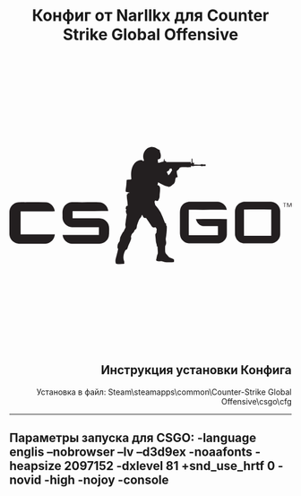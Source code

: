 <h1 align="center">Конфиг от Narllkx для Counter Strike Global Offensive</h1>
<br>
<svg xmlns="http://www.w3.org/2000/svg" width="800px" height="800px" viewBox="0 -201.55 689.123 689.123">

<g fill="#231F20">

<path d="M343.816.699c4.56-1.58 9.541-.261 13.72 1.8 2.92 1.88 5.84 3.78 9.11 5.01.25.47.77 1.4 1.02 1.86-.13.31-.38.95-.51 1.26 2.33 5.3 3.82 11.58 1.56 17.149-1.54 1.88-4.22 2.171-6.39 2.899-.01 2.69.42 5.351.65 8.021 4.64.75 8.568-2.48 13.158-2.16.62-2.57 1.11-5.182 1.932-7.701.95 1.67.989 3.591 1 5.471 1.2.34 2.42.65 3.648.949.012.461.021 1.381.021 1.841 20.12.12 40.229-.091 60.35.11-.05.688-.148 2.069-.188 2.76.52 0 1.58.01 2.108.01-.02-3.659 0-7.33-.01-10.989.51-.021 1.51-.051 2.01-.061.012 2.88.021 5.76.051 8.641.439.54 1.319 1.619 1.761 2.159.33-.391.989-1.159 1.318-1.55 1.53 1.431.66 3.391.592 5.149 5.63-.061 11.318.319 16.93-.141.42-.31 1.26-.92 1.68-1.229.771.299 1.55.6 2.32.91 2.53-.062 5.07-.07 7.61-.08-.052 1.31-.092 2.619-.142 3.93-3.27-.051-6.55-.12-9.77.439-2.08-1.789-4.87-1.221-7.38-1.289-3.86.18-7.842-.5-11.58.729-2.222.62-4.66.471-6.62-.79-.472 1.17.25 3.79-1.722 3.689-7.76.101-15.51-.069-23.26.051-1.06.56-2.13 1.09-3.188 1.609-1.12 3.34-4.33 5.569-7.062 7.609-.34 5.13 1.69 9.92 2.48 14.899-1.53.439-3.07.891-4.58 1.391-2.17 5.12-.84 12.109-5.86 15.681-3.85 2.239-6.398 7.109-11.59 6.34 2.64 2.2-.72 1.51-.37-.25-9.39-.83-17.3-6.34-25.46-10.539-.38 2.299-.979 4.56-1.6 6.81 3.1.59 5.66 2.87 6.21 6.05.99 6.931-.99 13.812-.96 20.761.22 4.08-1.53 7.819-3.71 11.149-1.91 2.16-4.92-.061-7.21-.38-.521 1.01-1.03 2.021-1.53 3.04.65 2.719.93 5.549 1.84 8.209 5.11 5.65 9.76 11.771 13.33 18.521a244.586 244.586 0 0 1 9.811 23.459c.279 1.551 1.739 2.108 3.021 2.67.17 1.6.34 3.198.5 4.819.5.73 1.01 1.459 1.53 2.199.31 9.861-.9 19.68-2.432 29.41-.948 4.391 1.62 8.68.58 13.1.12 2.263-1.438 3.972-2.17 5.972-.14 4.67-.37 9.399.142 14.061.358 3.42 3.25 5.619 5.21 8.17 2.14 2.271 3.93 5.32 7.17 6.129 3.05.91 5.96 2.23 8.648 3.961.82 2.029.67 4.181.28 6.289-5.86 1.08-11.84.541-17.76.632-4.562.239-8.63-2.211-13.062-2.722-4.29-.108-9.52 2.021-12.818-1.819 1.398-5.328 1.51-11.05 4.068-16.021.82-5.629-.738-11.34-.41-17.02-.488-.41-1.47-1.23-1.96-1.642.352-3.709-1.479-7.01-2.09-10.559-.398-5.183-.87-10.361-1.47-15.521-.47-2.51.83-4.809 2.6-6.479.16-2.9.552-5.771.83-8.65-.43-1.871-1.92-3.26-2.88-4.86-3.21 1.352-7.54.711-9.45-2.431-4.529-6.739-9.05-13.479-13.63-20.18-1.8-.119-3.7.07-5.38-.65-1.938-1.989-2.95-4.639-4.188-7.059-1.771 1.99-1.642 5.039-3.74 6.85-4.44 4.261-5.62 10.521-7.94 15.98-1.778 3.539-.778 7.809-2.76 11.26-1.06 1.859-3.72 2.229-4.42 4.351-.92 2.288-2 4.659-4.15 6.051-2.33 1.528-2.949 4.43-3.988 6.828-.95 2.211.46 4.53.13 6.801-1.48 7.211-6.07 13.24-8 20.301-.88 3.18-2.141 6.76-5.841 7.439-4.21 7.52-6.529 16.721-4.149 25.188 1.46 2.66 1.38 5.65.93 8.58-6.689.521-13.55 1.42-20.119-.449-1.54-3.051-1.32-6.641-1-9.938 2.029-8.672 4.72-17.191 6.369-25.951-2.06-1.83-1.579-4.629-1.54-7.08-.069-4.57 3.04-8.23 5.2-11.98.811-3.85.431-7.987 2.42-11.52 2.341-4.42 4.32-9.199 7.931-12.77.689-3.15 3.011-5.529 3.949-8.562 1-2.68-.75-5.4-.398-8.139.859-8.312 2.37-16.541 3.68-24.791-2.479-2.07-1.68-5.359-2.47-8.15.39-1.1.88-2.149 1.47-3.17-.62-.57-1.229-1.15-1.85-1.719.6-2.933.43-8.183 4.93-7.23.28-9.71-3.09-19.11-1.96-28.831.6.699 1.189 1.41 1.79 2.12l-.32-3.29c1.88-1 3.88-1.77 5.98-2.16-3.42-.449-6.75-1.319-10.102-2.1-.81-2.131-.358-4.4-.06-6.58 1.3-7.36 1.78-14.82 2.05-22.28 3.79-1.318 7.97-.199 11.67-1.96-1.148-9.33-1.438-19.069 1.88-28.02 2.67-7.621 7.771-14.971 15.73-17.65 3.76-.899 8.49-1.91 11.148 1.74.73-.67 1.46-1.36 2.19-2.03-6.069-12.054 1.181-29.664 14.953-32.144m48.569 52.28c-1.6.98-3.17 2.101-1.488 3.881-.82.489-1.642.96-2.472 1.409-1.3 1-4.22 1.569-3.88 3.591a48.68 48.68 0 0 1 3.761 7.369c3.189-2.619 5.729-6.141 7.449-9.869.36-.37 1.091-1.11 1.45-1.471-.16-1.71-.54-3.381-1.21-4.96-1.2.021-2.41.04-3.61.05z"/>

<path d="M421.726 142.499c4.579-5.779 11.979-8.98 19.318-8.86 22.33.021 44.67-.01 67 .01 10.892.23 21.511 8.741 22.771 19.802-30.91-.103-61.812.09-92.71-.103-.03 20.681-.07 41.371 0 62.062 23.72-.039 47.438-.08 71.16.02-.091-7.41.028-14.82-.07-22.229-11.729.067-23.46.09-35.19 0-9.409-.361-16.409-8.49-18.528-17.15 25.22-.09 50.43-.1 75.648.01-.108 12.67.062 25.351-.09 38.021-.3 10.67-9.479 20.061-20 21.131-24.33 0-48.67-.01-73-.01-7.27-.052-13.7-4.642-17.8-10.371-2.8-4.051-3.431-9.08-3.83-13.851-.04-17 .02-34.01-.021-51.01.092-6.162 1.182-12.671 5.342-17.472zM569.255 134.338c2.512-.68 5.13-.729 7.722-.699 20.64.062 41.29-.069 61.93.05 11.7.5 21.979 10.602 22.43 22.34.021 18.971.021 37.95 0 56.932-.21 11.629-10.51 22.469-22.318 22.27-22.7-.1-45.4.07-68.102-.08-11.32-1.26-20.01-12.069-20.09-23.26-.16-17.301.02-34.621-.09-51.92-.09-5.1.83-10.34 3.53-14.74 3.169-5.531 8.849-9.402 14.988-10.893m3.561 18.462c.04 21.34-.09 42.689.06 64.029 22.17.061 44.352-.01 66.521.028.068-21.358.01-42.719.028-64.09-22.199-.008-44.409-.047-66.609.033zM.035 157.88c.471-11.57 10.16-22.441 21.95-22.891 22.029-.021 44.069-.021 66.1.01 11.9-.119 21.812 10.631 22.71 22.161-1.59.131-3.18.229-4.77.25-26.23-.029-52.46.01-78.681-.021-.011 18.64-.109 37.279.05 55.92 27.841-.041 55.671-.061 83.511.011-.79 11.948-10.851 22.551-22.979 23.02-19.96.281-39.92.01-59.881.131-4.97.17-10.09-.451-14.569-2.721-7.72-3.949-13.181-12-13.449-20.74-.022-18.38-.052-36.751.008-55.13zM131.995 148.82c3.67-8.011 12.07-13.96 21.011-13.851 22 .021 44.01 0 66.021.01 11.489.07 21.609 10.129 22.42 21.481-29.021.41-58.061.059-87.09.17-.131 5.84-.07 11.68-.08 17.529 21.58.069 43.17.02 64.75.02 6.399.25 13.12 2.301 17.479 7.25 4.899 4.381 6.97 11.051 7.13 17.471.109 6.41.109 12.851-.931 19.199-2.38 10.281-12.21 17.941-22.699 18.271-20.979.199-41.971.02-62.95.1-4.949.101-10.069-.61-14.46-3.02-6.96-3.631-11.96-10.933-12.649-18.771 29.54.142 59.09.09 88.63.021.07-6.222.03-12.441.03-18.66-21.86-.15-43.73-.021-65.601-.062-12.569.101-23.689-11.45-23.351-23.979.44-7.72-1.339-16.009 2.34-23.179zM668.166 137.05c2.78-.07 5.59-.18 8.36.24-1.29.33-2.602.5-3.92.52-.17 3.011-.19 6.021-.15 9.029-.29 0-.859 0-1.14.01.02-3.09.05-6.18.01-9.26-.78.062-2.33.201-3.1.26l-.06-.799zM678.085 136.938c.591.031 1.79.091 2.392.121.85 2.709 1.85 5.369 3.09 7.939 1.16-2.59 1.92-5.351 3.2-7.869.56-.08 1.68-.25 2.238-.33-.31 3.68.96 7.75-1.028 11.1-.36-3.26-.21-6.541-.421-9.811-1.521 3.051-2.239 6.48-4.229 9.301-1.521-2.899-2.17-6.201-3.99-8.938-.119 2.92-.06 5.85-.1 8.778l-1.07-.121c-.001-3.388-.051-6.779-.082-10.17z"/>

</g>
</svg>
<br>
<h2 align="right">Инструкция установки Конфига</h2>
<p align="right">Установка в файл: Steam\steamapps\common\Counter-Strike Global Offensive\csgo\cfg</p>
<hr>
<h2>Параметры запуска для CSGO: -language englis –nobrowser –lv –d3d9ex -noaafonts -heapsize 2097152 -dxlevel 81 +snd_use_hrtf 0 -novid -high -nojoy -console</h2>
